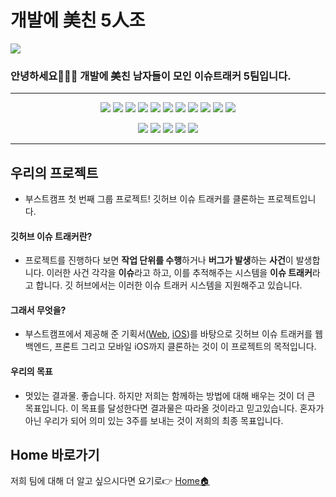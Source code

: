 # 개발에 美친 5人조

![](https://user-images.githubusercontent.com/44443949/97772391-e4524b00-1b89-11eb-8b21-1f916d97fb96.png)

### 안녕하세요👨‍👨‍👦 개발에 美친 남자들이 모인 이슈트래커 5팀입니다.

---

<center>

![](https://img.shields.io/badge/Swift-v5.3-%23e67e22?logo=Swift) ![](https://img.shields.io/badge/XCode-v12.1-%231575F9?logo=XCode) ![](https://img.shields.io/badge/Node.js-v12-%23339933?logo=node.js) ![](https://img.shields.io/badge/React-Vanila-%2361DAFB?logo=React) ![](https://img.shields.io/badge/JavaScript-ES6-%23F7DF1E?logo=JavaScript) ![](https://img.shields.io/badge/Webpack-Node-%238DD6F9?logo=Webpack) ![](https://img.shields.io/badge/Babel-v7.10.5-%23F9DC3E?logo=Babel) ![](https://img.shields.io/badge/ESLint-v7.10.10-%234B32C3?logo=ESLint) ![](https://img.shields.io/badge/Nodemon-v2.0.4-%2376D04B?logo=Nodemon) ![](https://img.shields.io/badge/Prettier-v2.1.2-%23F7B93E?logo=Prettier) ![](https://img.shields.io/badge/Mysql-Database-%234479A1?logo=mysql)

<!--사용 언어 개수, 오픈이슈, 닫힌이슈, 주간 커밋 개수, 라스트 커밋 개수-->
![](https://img.shields.io/github/languages/count/boostcamp-2020/IssueTracker-05) ![](https://img.shields.io/github/issues/boostcamp-2020/IssueTracker-05) ![](https://img.shields.io/github/issues-closed/boostcamp-2020/IssueTracker-05) ![](https://img.shields.io/github/commit-activity/m/boostcamp-2020/IssueTracker-05) ![](https://img.shields.io/github/last-commit/boostcamp-2020/IssueTracker-05)

</center>

---

## 우리의 프로젝트 
- 부스트캠프 첫 번째 그룹 프로젝트! 깃허브 이슈 트래커를 클론하는 프로젝트입니다. 

#### 깃허브 이슈 트래커란?
- 프로젝트를 진행하다 보면 **작업 단위를 수행**하거나 **버그가 발생**하는 **사건**이 발생합니다. 이러한 사건 각각을 **이슈**라고 하고, 이를 추적해주는 시스템을 **이슈 트래커**라고 합니다. 깃 허브에서는 이러한 이슈 트래커 시스템을 지원해주고 있습니다. 

#### 그래서 무엇을?
- 부스트캠프에서 제공해 준 기획서([Web](https://docs.google.com/presentation/d/1iA-tpumHl_TpR_yUwgYcnb_X8GbW6XvjZOTh2Ucvu0A/edit#slide=id.g8600b508a4_0_3), [iOS](https://docs.google.com/presentation/d/1EpuJNsLjoq7Jr2rD3JoFjOsvbw5qBZ3Sc-cmNcBQE44/edit#slide=id.g7144f86e8f_0_0))를 바탕으로 깃허브 이슈 트래커를 웹 백엔드, 프론트 그리고 모바일 iOS까지 클론하는 것이 이 프로젝트의 목적입니다.

#### 우리의 목표
- 멋있는 결과물. 좋습니다. 하지만 저희는 함께하는 방법에 대해 배우는 것이 더 큰 목표입니다. 이 목표를 달성한다면 결과물은 따라올 것이라고 믿고있습니다. 혼자가 아닌 우리가 되어 의미 있는 3주를 보내는 것이 저희의 최종 목표입니다.

## Home 바로가기
저희 팀에 대해 더 알고 싶으시다면 요기로👉 [Home🏠](https://github.com/boostcamp-2020/IssueTracker-05/wiki)

